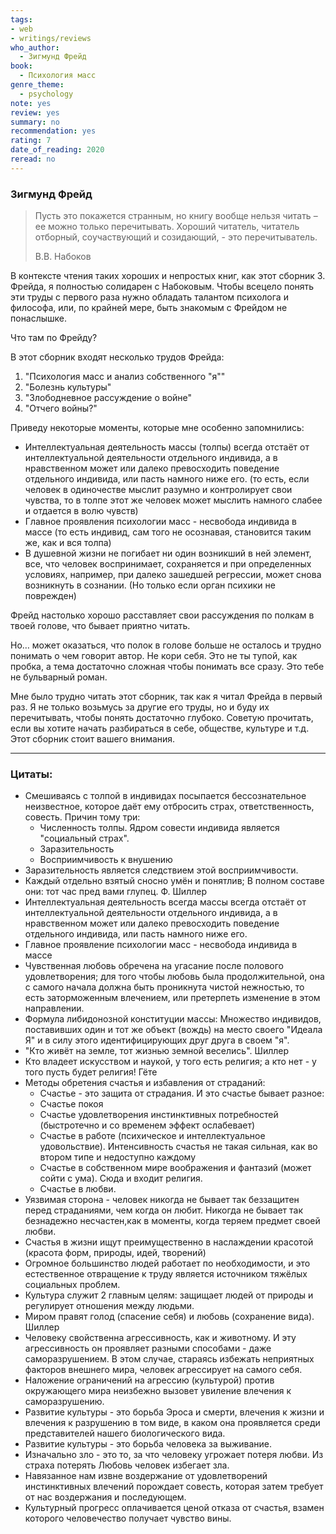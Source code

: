 ```yaml
---
tags:
- web
- writings/reviews
who_author:
  - Зигмунд Фрейд
book:
  - Психология масс
genre_theme:
  - psychology
note: yes
review: yes
summary: no
recommendation: yes
rating: 7
date_of_reading: 2020
reread: no
---
```

### Зигмунд Фрейд

> Пусть это покажется странным, но книгу вообще нельзя читать – ее можно только перечитывать. Хороший читатель, читатель отборный, соучаствующий и созидающий, - это перечитыватель.
> 
> В.В. Набоков  
  
В контексте чтения таких хороших и непростых книг, как этот сборник З. Фрейда, я полностью солидарен с Набоковым. Чтобы всецело понять эти труды с первого раза нужно обладать талантом психолога и философа, или, по крайней мере, быть знакомым с Фрейдом не понаслышке.

Что там по Фрейду?

В этот сборник входят несколько трудов Фрейда:
1. "Психология масс и анализ собственного "я""
2. "Болезнь культуры"
3. "Злободневное рассуждение о войне"
4. "Отчего войны?"

Приведу некоторые моменты, которые мне особенно запомнились:
- Интеллектуальная деятельность массы (толпы) всегда отстаёт от интеллектуальной деятельности отдельного индивида, а в нравственном может или далеко превосходить поведение отдельного индивида, или пасть намного ниже его. (то есть, если человек в одиночестве мыслит разумно и контролирует свои чувства, то в толпе этот же человек может мыслить намного слабее и отдается в волю чувств)
- Главное проявления психологии масс - несвобода индивида в массе (то есть индивид, сам того не осознавая, становится таким же, как и вся толпа)
- В душевной жизни не погибает ни один возникший в ней элемент, все, что человек воспринимает, сохраняется и при определенных условиях, например, при далеко зашедшей регрессии, может снова возникнуть в сознании. (Но только если орган психики не поврежден)

Фрейд настолько хорошо расставляет свои рассуждения по полкам в твоей голове, что бывает приятно читать.

Но… может оказаться, что полок в голове больше не осталось и трудно понимать о чем говорит автор. Не кори себя. Это не ты тупой, как пробка, а тема достаточно сложная чтобы понимать все сразу. Это тебе не бульварный роман.

Мне было трудно читать этот сборник, так как я читал Фрейда в первый раз. Я не только возьмусь за другие его труды, но и буду их перечитывать, чтобы понять достаточно глубоко.
Советую прочитать, если вы хотите начать разбираться в себе, обществе, культуре и т.д. Этот сборник стоит вашего внимания.

---
### Цитаты:

- Смешиваясь с толпой в индивидах посыпается бессознательное неизвестное, которое даёт ему отбросить страх, ответственность, совесть. Причин тому три:
	- Численность толпы. Ядром совести индивида является "социальный страх".
	- Заразительность
	- Восприимчивость к внушению
- Заразительность является следствием этой восприимчивости.
- Каждый отдельно взятый сносно умён и понятлив; В полном составе они: тот час пред вами глупец. 
  Ф. Шиллер  
- Интеллектуальная деятельность всегда массы всегда отстаёт от интеллектуальной деятельности отдельного индивида, а в нравственном может или далеко превосходить поведение отдельного индивида, или пасть намного ниже его.
- Главное проявление психологии масс - несвобода индивида в массе
- Чувственная любовь обречена на угасание после полового удовлетворения; для того чтобы любовь была продолжительной, она с самого начала должна быть проникнута чистой нежностью, то есть заторможенным влечением, или претерпеть изменение в этом направлении.
- Формула либидонозной конституции массы: 
  Множество индивидов, поставивших один и тот же объект (вождь) на место своего "Идеала Я" и в силу этого идентифицирующих друг друга в своем "я".  
- "Кто живёт на земле, тот жизнью земной веселись". 
  Шиллер  
- Кто владеет искусством и наукой, у того есть религия; а кто нет - у того пусть будет религия!
  Гёте  
- Методы обретения счастья и избавления от страданий:
	- Счастье - это защита от страдания. И это счастье бывает разное:
	- Счастье покоя
	- Счастье удовлетворения инстинктивных потребностей (быстротечно и со временем эффект ослабевает)
	- Счастье в работе (психическое и интеллектуальное удовольствие). Интенсивность счастья не такая сильная, как во втором типе и недоступно каждому
	- Счастье в собственном мире воображения и фантазий (может сойти с ума). Сюда и входит религия.
	- Счастье в любви.
- Уязвимая сторона - человек никогда не бывает так беззащитен перед страданиями, чем когда он любит. Никогда не бывает так безнадежно несчастен,как в моменты, когда теряем предмет своей любви.
- Счастья в жизни ищут преимущественно в наслаждении красотой (красота форм, природы, идей, творений)
- Огромное большинство людей работает по необходимости, и это естественное отвращение к труду является источником тяжёлых социальных проблем.
- Культура служит 2 главным целям: защищает людей от природы и регулирует отношения между людьми.
- Миром правят голод (спасение себя) и любовь (сохранение вида). 
  Шиллер  
- Человеку свойственна агрессивность, как и животному. И эту агрессивность он проявляет разными способами - даже саморазрушением. В этом случае, стараясь избежать неприятных факторов внешнего мира, человек агрессирует на самого себя.
- Наложение ограничений на агрессию (культурой) против окружающего мира неизбежно вызовет увиление влечения к саморазрушению.
- Развитие культуры - это борьба Эроса и смерти, влечения к жизни и влечения к разрушению в том виде, в каком она проявляется среди представителей нашего биологического вида.
- Развитие культуры - это борьба человека за выживание.
- Изначально зло - это то, за что человеку угрожает потеря любви. Из страха потерять Любовь человек избегает зла.
- Навязанное нам извне воздержание от удовлетворений инстинктивных влечений порождает совесть, которая затем требует от нас воздержания и последующем.
- Культурный прогресс оплачивается ценой отказа от счастья, взамен которого человечество получает чувство вины.